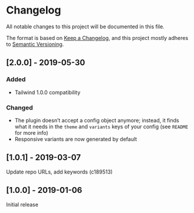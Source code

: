# Changelog

All notable changes to this project will be documented in this file.

The format is based on [Keep a Changelog](https://keepachangelog.com/en/1.0.0/),
and this project mostly adheres to [Semantic Versioning](https://semver.org/spec/v2.0.0.html).

## [2.0.0] - 2019-05-30

### Added
- Tailwind 1.0.0 compatibility

### Changed
- The plugin doesn’t accept a config object anymore; instead, it finds what it needs in the `theme` and `variants` keys of your config (see `README` for more info)
- Responsive variants are now generated by default

## [1.0.1] - 2019-03-07

Update repo URLs, add keywords (c189513)

## [1.0.0] - 2019-01-06

Initial release